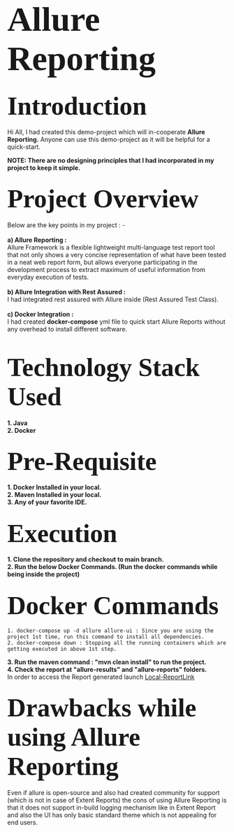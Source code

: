 # <span style="font-family: Calibri; font-size: 2.8em;"> Allure Reporting </span>
## <span style="font-family: Calibri; font-size: 2.8em;"> Introduction </span>

Hi All, I had created this demo-project which will in-cooperate **Allure Reporting.**
Anyone can use this demo-project as it will be helpful for a quick-start.

**NOTE: There are no designing principles that I had incorporated in my project to keep it simple.**

## <span style="font-family: Calibri; font-size: 2.8em;"> Project Overview </span>

Below are the key points in my project : - <br><br>
**a) Allure Reporting :** <br>
Allure Framework is a flexible lightweight multi-language test report tool that not only shows a very concise representation of what have been tested in a neat web report form, but allows everyone participating in the development process to extract maximum of useful information from everyday execution of tests.<br><br>
**b) Allure Integration with Rest Assured :** <br>
I had integrated rest assured with Allure inside (Rest Assured Test Class).<br><br>
**c) Docker Integration :** <br>
I had created **docker-compose** yml file to quick start Allure Reports without any overhead to install different software.<br><br>

## <span style="font-family: Calibri; font-size: 2.8em;"> Technology Stack Used </span>

**1. Java** <br>
**2. Docker** <br>

## <span style="font-family: Calibri; font-size: 2.8em;"> Pre-Requisite </span>

**1. Docker Installed in your local.** <br>
**2. Maven Installed in your local.**<br>
**3. Any of your favorite IDE.** <br>

## <span style="font-family: Calibri; font-size: 2.8em;"> Execution </span>

**1. Clone the repository and checkout to main branch.** <br>
**2. Run the below Docker Commands. (Run the docker commands while being inside the project)** <br>

## <span style="font-family: Calibri; font-size: 2.8em;"> Docker Commands </span>

    1. docker-compose up -d allure allure-ui : Since you are using the project 1st time, run this command to install all dependencies.
    2. docker-compose down : Stopping all the running containers which are getting executed in above 1st step.

**3. Run the maven command : "mvn clean install" to run the project.** <br>
**4. Check the report at "allure-results" and "allure-reports" folders.**<br>
In order to access the Report generated launch [Local-ReportLink](http://localhost:5050/allure-docker-service/latest-report)

## <span style="font-family: Calibri; font-size: 2.8em;"> Drawbacks while using Allure Reporting </span>
Even if allure is open-source and also had created community for support (which is not in case of Extent Reports) the cons of using Allure Reporting is that it does not support in-build logging mechanism like in Extent Report and also the UI has only basic standard theme which is not appealing for end users.
